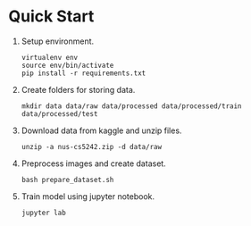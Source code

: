 # Quick Start

1. Setup environment.
   ```
   virtualenv env
   source env/bin/activate
   pip install -r requirements.txt
   ```
2. Create folders for storing data.
   ```
   mkdir data data/raw data/processed data/processed/train data/processed/test
   ```
3. Download data from kaggle and unzip files.
   ```
   unzip -a nus-cs5242.zip -d data/raw
   ```
4. Preprocess images and create dataset.
   ```
   bash prepare_dataset.sh
   ```
5. Train model using jupyter notebook.
   ```
   jupyter lab
   ```
